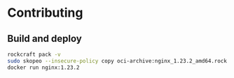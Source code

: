 # Contributing

## Build and deploy

```bash
rockcraft pack -v
sudo skopeo --insecure-policy copy oci-archive:nginx_1.23.2_amd64.rock docker-daemon:nginx:1.23.2
docker run nginx:1.23.2
```
